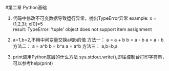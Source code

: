 #第二章 Python基础
1. 代码中修改不可变数据导致运行异常，抛出TypeError异常
example: 
x = (1,2,3); x[0]=5  
result:
TypeError: 'tuple' object does not support item assignment

2. a=1,b=2,不用中间变量交换a和b的值
方法一：
a = a + b
b = a - b
a = a - b
方法二：
a = a^b
b = b^a
a = a^b
方法三：
a,b=b,a

3. print调用Python底层的什么方法
sys.stdout.write(),即往控制台打印字符串，可以参考help(print)
